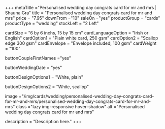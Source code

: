 +++
metaTitle ="Personalised wedding day congrats card for mr and mrs | Shauna Gra"
title = "Personalised wedding day congrats card for mr and mrs"
price = "7.95"
downFrom ="10"
saleOn ="yes"
productGroup = "cards"
productType = "wedding"
stockLeft = "2 Left" 
 
cardSize = "6 by 6 inchs, 15 by 15 cm" 
cardLanguageOption = "Irish or English" 
cardOption1 = "Plain white card, 250 gsm" 
cardOption2 = "Scallop edge 300 gsm" 
cardEnvelope = "Envelope included, 100 gsm" 
cardWeight = "100" 
 
buttonCoupleFirstNames ="yes" 

buttonWeddingDate = "yes" 

buttonDesignOptions1 = "White, plain" 

buttonDesignOptions2 = "White, scallop" 

 
image ="/img/cards/wedding/personalised-wedding-day-congrats-card-for-mr-and-mrs/personalised-wedding-day-congrats-card-for-mr-and-mrs"
class ="lazy img-responsive hover-shadow"
alt ="Personalised wedding day congrats card for mr and mrs"
 
description = "Description here."
+++
